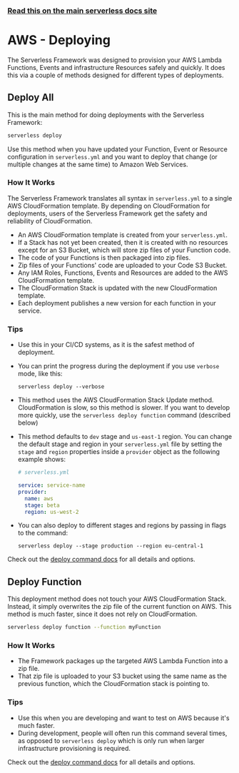 <!--
title: Serverless Framework - AWS Lambda Guide - Deploying
menuText: Deploying
menuOrder: 8
description: How to deploy your AWS Lambda functions and their required infrastructure
layout: Doc
-->

<!-- DOCS-SITE-LINK:START automatically generated  -->
### [Read this on the main serverless docs site](https://www.serverless.com/framework/docs/providers/aws/guide/deploying)
<!-- DOCS-SITE-LINK:END -->

# AWS - Deploying

The Serverless Framework was designed to provision your AWS Lambda Functions, Events and infrastructure Resources safely and quickly.  It does this via a couple of methods designed for different types of deployments.

## Deploy All

This is the main method for doing deployments with the Serverless Framework:

```bash
serverless deploy
```

Use this method when you have updated your Function, Event or Resource configuration in `serverless.yml` and you want to deploy that change (or multiple changes at the same time) to Amazon Web Services.

### How It Works

The Serverless Framework translates all syntax in `serverless.yml` to a single AWS CloudFormation template.  By depending on CloudFormation for deployments, users of the Serverless Framework get the safety and reliability of CloudFormation.

* An AWS CloudFormation template is created from your `serverless.yml`.
* If a Stack has not yet been created, then it is created with no resources except for an S3 Bucket, which will store zip files of your Function code.
* The code of your Functions is then packaged into zip files.
* Zip files of your Functions' code are uploaded to your Code S3 Bucket.
* Any IAM Roles, Functions, Events and Resources are added to the AWS CloudFormation template.
* The CloudFormation Stack is updated with the new CloudFormation template.
* Each deployment publishes a new version for each function in your service.

### Tips

* Use this in your CI/CD systems, as it is the safest method of deployment.
* You can print the progress during the deployment if you use `verbose` mode, like this:
  ```
  serverless deploy --verbose
  ```
* This method uses the AWS CloudFormation Stack Update method.  CloudFormation is slow, so this method is slower.  If you want to develop more quickly, use the `serverless deploy function` command (described below)

* This method defaults to `dev` stage and `us-east-1` region.  You can change the default stage and region in your `serverless.yml` file by setting the `stage` and `region` properties inside a `provider` object as the following example shows:
  ```yml
  # serverless.yml

  service: service-name
  provider:
    name: aws
    stage: beta
    region: us-west-2
  ```

* You can also deploy to different stages and regions by passing in flags to the command:
  ```
  serverless deploy --stage production --region eu-central-1
  ```

Check out the [deploy command docs](../cli-reference/deploy.md) for all details and options.

## Deploy Function

This deployment method does not touch your AWS CloudFormation Stack.  Instead, it simply overwrites the zip file of the current function on AWS.  This method is much faster, since it does not rely on CloudFormation.

```bash
serverless deploy function --function myFunction
```

### How It Works

* The Framework packages up the targeted AWS Lambda Function into a zip file.
* That zip file is uploaded to your S3 bucket using the same name as the previous function, which the CloudFormation stack is pointing to.

### Tips

* Use this when you are developing and want to test on AWS because it's much faster.
* During development, people will often run this command several times, as opposed to `serverless deploy` which is only run when larger infrastructure provisioning is required.

Check out the [deploy command docs](../cli-reference/deploy.md) for all details and options.
